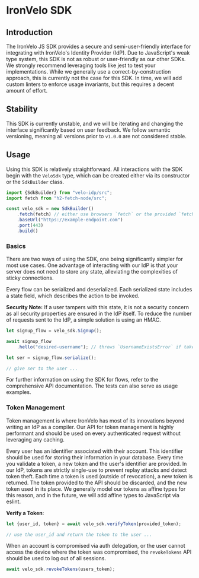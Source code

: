 # IronVelo SDK

## Introduction

The IronVelo JS SDK provides a secure and semi-user-friendly interface for integrating with IronVelo's Identity Provider
(IdP). Due to JavaScript's weak type system, this SDK is not as robust or user-friendly as our other SDKs. We strongly 
recommend leveraging tools like jest to test your implementations. While we generally use a correct-by-construction 
approach, this is currently not the case for this SDK. In time, we will add custom linters to enforce usage invariants, 
but this requires a decent amount of effort.

## Stability

This SDK is currently unstable, and we will be iterating and changing the interface significantly based on user 
feedback. We follow semantic versioning, meaning all versions prior to `v1.0.0` are not considered stable.

## Usage

Using this SDK is relatively straightforward. All interactions with the SDK begin with the `VeloSdk` type, which can be 
created either via its constructor or the `SdkBuilder` class.

```js
import {SdkBuilder} from "velo-idp/src";
import fetch from "h2-fetch-node/src";

const velo_sdk = new SdkBuilder()
    .fetch(fetch) // either use browsers `fetch` or the provided `fetch` for node
    .baseUrl("https://example-endpoint.com")
    .port(443)
    .build()
```

### Basics

There are two ways of using the SDK, one being significantly simpler for most use cases. One advantage of interacting 
with our IdP is that your server does not need to store any state, alleviating the complexities of sticky connections.

Every flow can be serialized and deserialized. Each serialized state includes a state field, which describes the action 
to be invoked.

**Security Note:** If a user tampers with this state, it is not a security concern as all security properties are 
ensured in the IdP itself. To reduce the number of requests sent to the IdP, a simple solution is using an HMAC.

```js
let signup_flow = velo_sdk.Signup();

await signup_flow
    .hello("desired-username"); // throws `UsernameExistsError` if taken

let ser = signup_flow.serialize();

// give ser to the user ...
```

For further information on using the SDK for flows, refer to the comprehensive API documentation. The tests can also 
serve as usage examples.

### Token Management

Token management is where IronVelo has most of its innovations beyond writing an IdP as a compiler. Our API for token 
management is highly performant and should be used on every authenticated request without leveraging any caching.

Every user has an identifier associated with their account. This identifier should be used for storing their information
in your database. Every time you validate a token, a new token and the user's identifier are provided. In our IdP, 
tokens are strictly single-use to prevent replay attacks and detect token theft. Each time a token is used (outside of 
revocation), a new token is returned. The token provided to the API should be discarded, and the new token used in its 
place. We generally model our tokens as affine types for this reason, and in the future, we will add affine types to 
JavaScript via eslint.

**Verify a Token**:

```js
let {user_id, token} = await velo_sdk.verifyToken(provided_token);

// use the user_id and return the token to the user ...
```

When an account is compromised via auth delegation, or the user cannot access the device where the token was 
compromised, the `revokeTokens` API should be used to log out of all sessions.

```js
await velo_sdk.revokeTokens(users_token);
```
